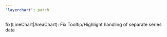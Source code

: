 ```yaml
---
'layerchart': patch
---
```


fix(LineChart|AreaChart): Fix Tooltip/Highlight handling of separate series data
